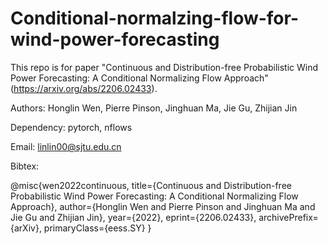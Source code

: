 # Conditional-normalzing-flow-for-wind-power-forecasting

This repo is for paper "Continuous and Distribution-free Probabilistic Wind Power Forecasting: A Conditional Normalizing Flow Approach" (https://arxiv.org/abs/2206.02433).

Authors: Honglin Wen, Pierre Pinson, Jinghuan Ma, Jie Gu, Zhijian Jin

Dependency: pytorch, nflows

Email: linlin00@sjtu.edu.cn

Bibtex:

@misc{wen2022continuous,
    title={Continuous and Distribution-free Probabilistic Wind Power Forecasting: A Conditional Normalizing Flow Approach},
    author={Honglin Wen and Pierre Pinson and Jinghuan Ma and Jie Gu and Zhijian Jin},
    year={2022},
    eprint={2206.02433},
    archivePrefix={arXiv},
    primaryClass={eess.SY}
}
